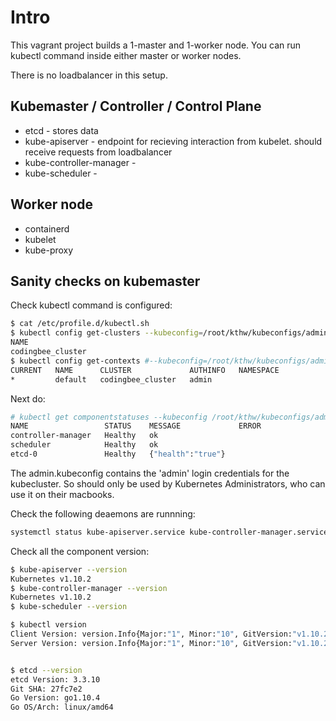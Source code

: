 # Intro

This vagrant project builds a 1-master and 1-worker node. You can run kubectl command inside either master or worker nodes. 

There is no loadbalancer in this setup. 


## Kubemaster / Controller / Control Plane

- etcd - stores data
- kube-apiserver - endpoint for recieving interaction from kubelet. should receive requests from loadbalancer
- kube-controller-manager -
- kube-scheduler - 

## Worker node

- containerd
- kubelet
- kube-proxy



## Sanity checks on kubemaster

Check kubectl command is configured:

```bash
$ cat /etc/profile.d/kubectl.sh
$ kubectl config get-clusters --kubeconfig=/root/kthw/kubeconfigs/admin.kubeconfig
NAME
codingbee_cluster
$ kubectl config get-contexts #--kubeconfig=/root/kthw/kubeconfigs/admin.kubeconfig
CURRENT   NAME      CLUSTER             AUTHINFO   NAMESPACE
*         default   codingbee_cluster   admin
```

Next do:

```bash
# kubectl get componentstatuses --kubeconfig /root/kthw/kubeconfigs/admin.kubeconfig
NAME                 STATUS    MESSAGE             ERROR
controller-manager   Healthy   ok
scheduler            Healthy   ok
etcd-0               Healthy   {"health":"true"}
```

The admin.kubeconfig contains the 'admin' login credentials for the kubecluster. So should only be used by Kubernetes Administrators, who can use it on their macbooks. 

Check the following deaemons are runnning:

```bash
systemctl status kube-apiserver.service kube-controller-manager.service kube-scheduler.service etcd
```


Check all the component version:

```bash
$ kube-apiserver --version
Kubernetes v1.10.2
$ kube-controller-manager --version
Kubernetes v1.10.2
$ kube-scheduler --version

$ kubectl version
Client Version: version.Info{Major:"1", Minor:"10", GitVersion:"v1.10.2", GitCommit:"81753b10df112992bf51bbc2c2f85208aad78335", GitTreeState:"clean", BuildDate:"2018-04-27T09:22:21Z", GoVersion:"go1.9.3", Compiler:"gc", Platform:"linux/amd64"}
Server Version: version.Info{Major:"1", Minor:"10", GitVersion:"v1.10.2", GitCommit:"81753b10df112992bf51bbc2c2f85208aad78335", GitTreeState:"clean", BuildDate:"2018-04-27T09:10:24Z", GoVersion:"go1.9.3", Compiler:"gc", Platform:"linux/amd64"}


$ etcd --version
etcd Version: 3.3.10
Git SHA: 27fc7e2
Go Version: go1.10.4
Go OS/Arch: linux/amd64
```



